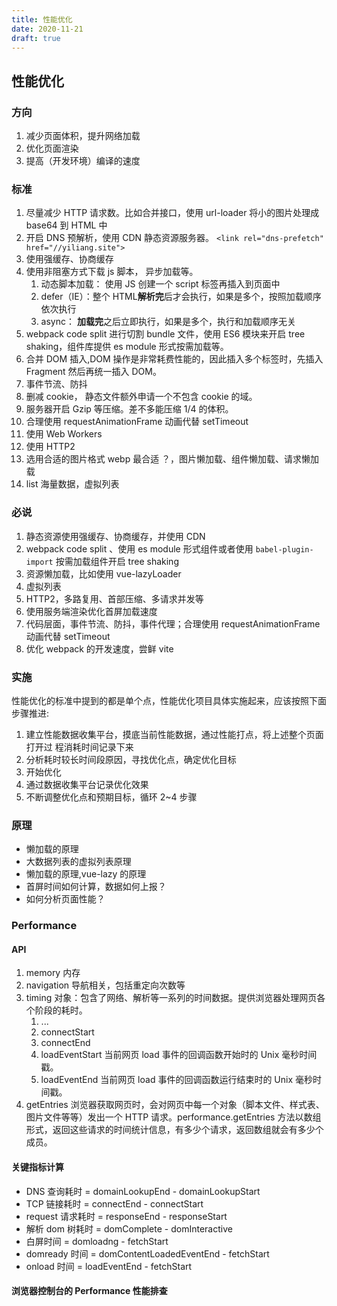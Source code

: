 ```yaml
---
title: 性能优化
date: 2020-11-21
draft: true
---
```


## 性能优化

### 方向

1. 减少页面体积，提升网络加载
2. 优化页面渲染
3. 提高（开发环境）编译的速度

### 标准

1. 尽量减少 HTTP 请求数。比如合并接口，使用 url-loader 将小的图片处理成 base64 到 HTML 中
2. 开启 DNS 预解析，使用 CDN 静态资源服务器。 `<link rel="dns-prefetch" href="//yiliang.site">`
3. 使用强缓存、协商缓存
4. 使用非阻塞方式下载 js 脚本， 异步加载等。
   1. 动态脚本加载： 使用 JS 创建一个 script 标签再插入到页面中
   2. defer（IE）：整个 HTML**解析完**后才会执行，如果是多个，按照加载顺序依次执行
   3. async： **加载完**之后立即执行，如果是多个，执行和加载顺序无关
5. webpack code split 进行切割 bundle 文件，使用 ES6 模块来开启 tree shaking，组件库提供 es module 形式按需加载等。
6. 合并 DOM 插入,DOM 操作是非常耗费性能的，因此插入多个标签时，先插入 Fragment 然后再统一插入 DOM。
7. 事件节流、防抖
8. 删减 cookie， 静态文件额外申请一个不包含 cookie 的域。
9. 服务器开启 Gzip 等压缩。差不多能压缩 1/4 的体积。
10. 合理使用 requestAnimationFrame 动画代替 setTimeout
11. 使用 Web Workers
12. 使用 HTTP2
13. 选用合适的图片格式 webp 最合适 ？，图片懒加载、组件懒加载、请求懒加载
14. list 海量数据，虚拟列表

### 必说

1. 静态资源使用强缓存、协商缓存，并使用 CDN
2. webpack code split 、使用 es module 形式组件或者使用 `babel-plugin-import` 按需加载组件开启 tree shaking
3. 资源懒加载，比如使用 vue-lazyLoader
4. 虚拟列表
5. HTTP2，多路复用、首部压缩、多请求并发等
6. 使用服务端渲染优化首屏加载速度
7. 代码层面，事件节流、防抖，事件代理；合理使用 requestAnimationFrame 动画代替 setTimeout
8. 优化 webpack 的开发速度，尝鲜 vite

### 实施

性能优化的标准中提到的都是单个点，性能优化项目具体实施起来，应该按照下面步骤推进:

1. 建立性能数据收集平台，摸底当前性能数据，通过性能打点，将上述整个页面打开过 程消耗时间记录下来
2. 分析耗时较长时间段原因，寻找优化点，确定优化目标
3. 开始优化
4. 通过数据收集平台记录优化效果
5. 不断调整优化点和预期目标，循环 2~4 步骤

### 原理

- 懒加载的原理
- 大数据列表的虚拟列表原理
- 懒加载的原理,vue-lazy 的原理
- 首屏时间如何计算，数据如何上报？
- 如何分析页面性能？

### Performance

#### API

1. memory 内存
2. navigation 导航相关，包括重定向次数等
3. timing 对象：包含了网络、解析等一系列的时间数据。提供浏览器处理网页各个阶段的耗时。
   1. ...
   2. connectStart
   3. connectEnd
   4. loadEventStart 当前网页 load 事件的回调函数开始时的 Unix 毫秒时间戳。
   5. loadEventEnd 当前网页 load 事件的回调函数运行结束时的 Unix 毫秒时间戳。
4. getEntries 浏览器获取网页时，会对网页中每一个对象（脚本文件、样式表、图片文件等等）发出一个 HTTP 请求。performance.getEntries 方法以数组形式，返回这些请求的时间统计信息，有多少个请求，返回数组就会有多少个成员。

#### 关键指标计算

- DNS 查询耗时 = domainLookupEnd - domainLookupStart
- TCP 链接耗时 = connectEnd - connectStart
- request 请求耗时 = responseEnd - responseStart
- 解析 dom 树耗时 = domComplete - domInteractive
- 白屏时间 = domloadng - fetchStart
- domready 时间 = domContentLoadedEventEnd - fetchStart
- onload 时间 = loadEventEnd - fetchStart

#### 浏览器控制台的 Performance 性能排查
